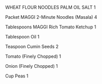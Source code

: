 WHEAT FLOUR NOODLES
PALM OIL
SALT
1
 
Packet
MAGGI 2-Minute Noodles (Masala)
4
 
Tablespoons
MAGGI Rich Tomato Ketchup
1
 
Tablespoon
Oil
1
 
Teaspoon
Cumin Seeds
2
 
Tomato (Finely Chopped)
1
 
Onion (Finely Chopped)
1
 
Cup
Peas
1